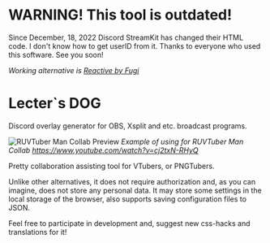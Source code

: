 # WARNING! This tool is outdated!
Since December, 18, 2022 Discord StreamKit has changed their HTML code.
I don't know how to get userID from it.
Thanks to everyone who used this software.
See you soon!

*Working alternative is [Reactive by Fugi](https://reactive.fugi.tech/)*

# Lecter`s DOG
Discord overlay generator for OBS, Xsplit and etc. broadcast programs.

![RUVTuber Man Collab Preview](https://cdn.discordapp.com/attachments/751787078085246976/922744408510705694/DOG_Preview.JPG)
*Example of using for RUVTuber Man Collab https://www.youtube.com/watch?v=cj2txN-RHyQ*

Pretty collaboration assisting tool for VTubers, or PNGTubers.

Unlike other alternatives, it does not require authorization and, as you can imagine, does not store any personal data. It may store some settings in the local storage of the browser, also supports saving configuration files to JSON.

Feel free to participate in development and, suggest new css-hacks and translations for it!
